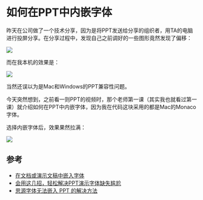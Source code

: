 # 如何在PPT中内嵌字体

昨天在公司做了一个技术分享，因为是将PPT发送给分享的组织者，用TA的电脑进行投屏分享。在分享过程中，发现自己之前调好的一些图形竟然发现了偏移：

![](https://cdn.jsdelivr.net/gh/wuliang142857/pictures-hosting@main/20211225/Screenshot2021-12-24-19.01.39.2vgm3sl0tkg0.png)

而在我本机的效果是：

![](https://cdn.jsdelivr.net/gh/wuliang142857/pictures-hosting@main/20211225/Screenshot2021-12-24-19.00.19.1qiesm3ws40w.png)

当然还误以为是Mac和Windows的PPT兼容性问题。

今天突然想到，之前看一则PPT的视频时，那个老师第一课（其实我也就看过第一课）就介绍如何在PPT中内嵌字体，因为我在代码这块采用的都是Mac的Monaco字体。

选择内嵌字体后，效果果然拉满：

![](https://cdn.jsdelivr.net/gh/wuliang142857/pictures-hosting@main/20211225/Screenshot2021-12-24-19.08.53.3z9k6nmrs7k0.png)

## 参考

- [在文档或演示文稿中嵌入字体](https://support.microsoft.com/zh-cn/office/%E5%9C%A8%E6%96%87%E6%A1%A3%E6%88%96%E6%BC%94%E7%A4%BA%E6%96%87%E7%A8%BF%E4%B8%AD%E5%B5%8C%E5%85%A5%E5%AD%97%E4%BD%93-cb3982aa-ea76-4323-b008-86670f222dbc)
- [会用这几招，轻松解决PPT演示字体缺失尴尬](https://www.jianshu.com/p/e2a00b58a0c5)
- [思源字体无法嵌入 PPT 的解决方法](https://blog.jasongzy.com/source-ttf.html)